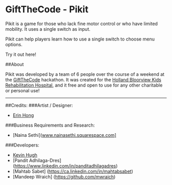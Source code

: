 # GiftTheCode - Pikit

Pikit is a game for those who lack fine motor control or who have limited mobility. It uses a single switch as input.

Pikit can help players learn how to use a single switch to choose menu options.

Try it out here!

##About

Pikit was developed by a team of 6 people over the course of a weekend at the [GiftTheCode](www.giftthecode.ca) hackathon. It was created for the [Holland Bloorview Kids Rehabilitation Hospital](http://hollandbloorview.ca/Home), and it free and open to use for any other charitable or personal use!

---

##Credits:
###Artist / Designer: 
* [Erin Hong](www.serinhong.com)

###Business Requirements and Research: 
* [Naina Sethi](www.nainasethi.squarespace.com]

###Developers: 
* [Kevin Hugh](www.kevinhugh.com)
* [Pandit Adhilaga-Dres] (https://www.linkedin.com/in/panditadhilagadres)
* [Mahtab Sabet] (https://ca.linkedin.com/in/mahtabsabet)
* [Mandeep Wraich] (https://github.com/mwraich)
